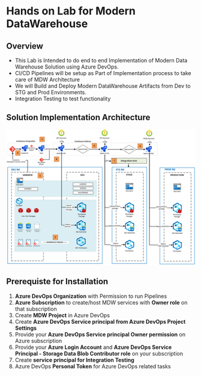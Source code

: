 
# **Hands on Lab for Modern DataWarehouse**

## **Overview** 
- This Lab is Intended to do end to end Implementation of Modern Data Warehouse Solution using Azure DevOps.
- CI/CD Pipelines will be setup as Part of Implementation process to take care of MDW Architecture
- We will Build and Deploy Modern DataWarehouse Artifacts from Dev to STG and Prod Environments.
- Integration Testing to test functionality


## **Solution Implementation Architecture**
![Architecture](CI_CD_process_sequence.png)


## **Prerequiste for Installation**

1. **Azure DevOps Organization** with Permission to run Pipelines
2. **Azure Subscription** to create/host MDW services with **Owner role** on that subscription
3. Create **MDW Project** in Azure DevOps
4. Create **Azure DevOps Service principal from Azure DevOps Project Settings**
5. Provide your **Azure DevOps Service principal Owner permission** on Azure subscription
6. Provide your **Azure Login Account** and **Azure DevOps Service Principal - Storage Data Blob Contributor role** on your subscription
7. Create **service principal for Integration Testing**
8. Azure DevOps **Personal Token** for Azure DevOps related tasks
